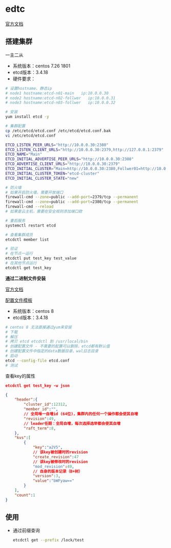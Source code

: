 # edtc

[官方文档](https://etcd.io/docs/v3.5/) 



##  搭建集群

一主二从

- 系统版本：centos 7.26 1801
- etcd版本：3.4.18
- 硬件要求：

```sh
# 设置hostname、静态ip
# node1 hostname:etcd-n01-main   ip:10.0.0.30
# node2 hostname:etcd-n02-follwer   ip:10.0.0.31
# node3 hostname:etcd-n03-follwer   ip:10.0.0.32

# 安装
yum install etcd -y

# 集群配置
cp /etc/etcd/etcd.conf /etc/etcd/etcd.conf.bak
vi /etc/etcd/etcd.conf

ETCD_LISTEN_PEER_URLS="http://10.0.0.30:2380"
ETCD_LISTEN_CLIENT_URLS="http://10.0.0.30:2379,http://127.0.0.1:2379"
ETCD_NAME="Main"
ETCD_INITIAL_ADVERTISE_PEER_URLS="http://10.0.0.30:2380"
ETCD_ADVERTISE_CLIENT_URLS="http://10.0.0.30:2379"
ETCD_INITIAL_CLUSTER="Main=http://10.0.0.30:2380,Follwer01=http://10.0.0.31:2380,Follwer02=http://10.0.0.32:2380"
ETCD_INITIAL_CLUSTER_TOKEN="etcd-cluster"
ETCD_INITIAL_CLUSTER_STATE="new"

# 防火墙
# 如果开启防火墙，需要开放端口
firewall-cmd --zone=public --add-port=2379/tcp --permanent
firewall-cmd --zone=public --add-port=2380/tcp --permanent
firewall-cmd --reload
# 如果是云主机，需要在安全规则添加端口欧

# 重启服务
systemctl restart etcd

# 查看集群成员
etcdctl member list

# 验证
# 在节点一运行
etcdctl put test_key test_value
# 在其他节点运行
etcdctl get test_key
```



**通过二进制文件安装**

[官方文档](https://etcd.io/docs/v3.5/install/)

[配置文件模板](https://github.com/etcd-io/etcd/blob/release-3.4/etcd.conf.yml.sample)

- 系统版本：centos 8
- etcd版本：3.4.18

```sh
# centos 8 无法直接通过yum来安装
# 下载
# 解压
# 拷贝 etcd etcdctl 到 /usr/local/bin
# 创建配置文件 - 不需要的配置可以删除，etcd都有默认值
# 创建配置文件中指定的data数据目录、wal日志目录
# 启动
etcd --config-file etcd.conf
# 测试
```





查看key的属性

```json
etcdctl get test_key -w json

{
	"header":{
	    "cluster_id":12312,
        "member_id":"",
        // 全局唯一自增id (64位)，集群内的任何一个操作都会使其自增
        "revision":49,
        // leader任期：全局自增，每次选择选举都会使其自增
        "raft_term":8,
	},
    "kvs":[
        {
            "key":"a2V5",
            // 该key被创建时的revision
            "create_revision":47
            // 该key被修改时的revision
            "mod_revision":49,
            // 自身的版本记录（B+树）
            "version":3,
            "value":"bWFyaw=="
        }
    ],
    "count":1
}
```



## 使用

- 通过前缀查询

  ```sh
  etcdctl get --prefix /lock/test
  ```

  

